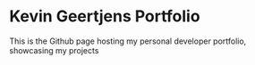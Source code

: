 # Kevin Geertjens Portfolio
This is the Github page hosting my personal developer portfolio, showcasing my projects